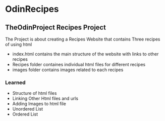 # OdinRecipes

## TheOdinProject Recipes Project

The Project is about creating a Recipes Website that contains Three recipes of using html

- index.html contains the main structure of the website with links to other recipes
- Recipes folder containes individual html files for different recipes
- images folder contains images related to each recipes

### Learned

- Structure of html files
- Linking Other Html files and urls
- Adding Images to html file
- Unordered List
- Ordered List
